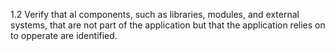 1.2 Verify that al components, such as libraries, modules, and external systems, that are not part of the application but that the application relies on to opperate are identified.